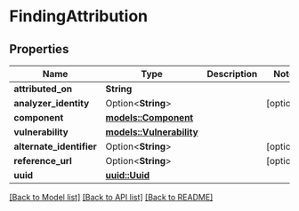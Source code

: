 # FindingAttribution

## Properties

Name | Type | Description | Notes
------------ | ------------- | ------------- | -------------
**attributed_on** | **String** |  | 
**analyzer_identity** | Option<**String**> |  | [optional]
**component** | [**models::Component**](Component.md) |  | 
**vulnerability** | [**models::Vulnerability**](Vulnerability.md) |  | 
**alternate_identifier** | Option<**String**> |  | [optional]
**reference_url** | Option<**String**> |  | [optional]
**uuid** | [**uuid::Uuid**](uuid::Uuid.md) |  | 

[[Back to Model list]](../README.md#documentation-for-models) [[Back to API list]](../README.md#documentation-for-api-endpoints) [[Back to README]](../README.md)



